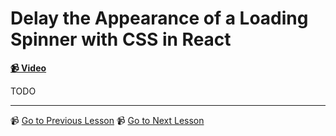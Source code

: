 # Delay the Appearance of a Loading Spinner with CSS in React

**[📹 Video](https://egghead.io/lessons/react-delay-the-appearance-of-a-loading-spinner-with-css-in-react)**

TODO

---

📹 [Go to Previous Lesson](https://egghead.io/lessons/react-display-loading-states-conditionally-with-react-usetransition-s-ispending-boolean)
📹 [Go to Next Lesson](https://egghead.io/lessons/react-get-previous-resource-values-with-react-s-usedeferredstate-hook)
